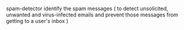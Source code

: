 spam-detector
 identify the spam messages  ( to 
detect unsolicited, unwanted and virus-infected emails and prevent those 
messages from getting to a user's inbox )
